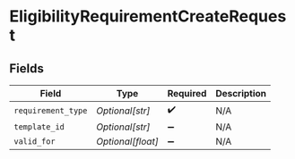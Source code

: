 # EligibilityRequirementCreateRequest


## Fields

| Field              | Type               | Required           | Description        |
| ------------------ | ------------------ | ------------------ | ------------------ |
| `requirement_type` | *Optional[str]*    | :heavy_check_mark: | N/A                |
| `template_id`      | *Optional[str]*    | :heavy_minus_sign: | N/A                |
| `valid_for`        | *Optional[float]*  | :heavy_minus_sign: | N/A                |